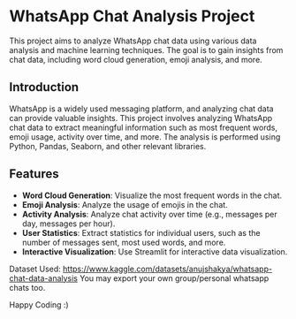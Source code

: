 # WhatsApp Chat Analysis Project

This project aims to analyze WhatsApp chat data using various data analysis and machine learning techniques. The goal is to gain insights from chat data, including word cloud generation, emoji analysis, and more.

## Introduction

WhatsApp is a widely used messaging platform, and analyzing chat data can provide valuable insights. This project involves analyzing WhatsApp chat data to extract meaningful information such as most frequent words, emoji usage, activity over time, and more. The analysis is performed using Python, Pandas, Seaborn, and other relevant libraries.

## Features

- **Word Cloud Generation**: Visualize the most frequent words in the chat.
- **Emoji Analysis**: Analyze the usage of emojis in the chat.
- **Activity Analysis**: Analyze chat activity over time (e.g., messages per day, messages per hour).
- **User Statistics**: Extract statistics for individual users, such as the number of messages sent, most used words, and more.
- **Interactive Visualization**: Use Streamlit for interactive data visualization.

Dataset Used: https://www.kaggle.com/datasets/anujshakya/whatsapp-chat-data-analysis
You may export your own group/personal whatsapp chats too.

Happy Coding :)
